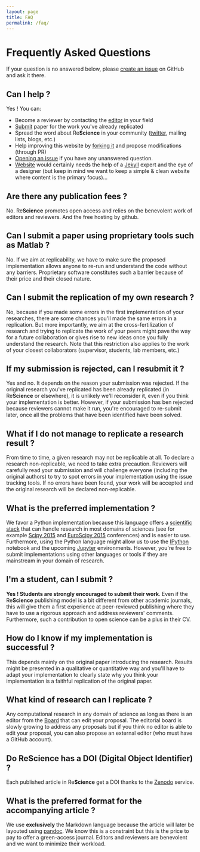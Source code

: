 ```yaml
---
layout: page
title: FAQ
permalink: /faq/
---
```


# Frequently Asked Questions

If your question is no answered below, please
[create an issue](https://github.com/ReScience/ReScience/issues) on GitHub and
ask it there.

## Can I help ?

Yes ! You can:

 * Become a reviewer by contacting the [editor](../board) in your field
 * [Submit](../write) paper for the work you've already replicated
 * Spread the word about Re**Science** in your community
   ([twitter](http://twitter.com/ReScienceEds), mailing lists, blogs, etc.)
 * Help improving this website by
   [forking it](https://github.com/ReScience/rescience.github.io/fork) and
   propose modifications (through PR)
 * [Opening an issue](https://github.com/ReScience/ReScience/issues) if you
   have any unanswered question.
 * [Website](https://github.com/ReScience/rescience.github.io) would certainly
   needs the help of a [Jekyll](http://jekyllrb.com) expert and the eye of a
   designer (but keep in mind we want to keep a simple & clean website where
   content is the primary focus)...

## Are there any publication fees ?

No. Re**Science** promotes open access and relies on the benevolent work of
editors and reviewers. And the free hosting by github.


## Can I submit a paper using proprietary tools such as Matlab ?

No. If we aim at replicability, we have to make sure the proposed
implementation allows anyone to re-run and understand the code without any
barriers. Proprietary software constitutes such a barrier because of their
price and their closed nature.


## Can I submit the replication of my own research ?

No, because if you made some errors in the first implementation of your
researches, there are some chances you'll made the same errors in a
replication. But more importantly, we aim at the cross-fertilization of
research and trying to replicate the work of your peers might pave the way for
a future collaboration or gives rise to new ideas once you fully understand the
research. Note that this restriction also applies to the work of your closest
collaborators (supervisor, students, lab members, etc.)


## If my submission is rejected, can I resubmit it ?

Yes and no. It depends on the reason your submission was rejected. If the
original research you've replicated has been already replicated (in
Re**Science** or elsewhere), it is unlikely we'll reconsider it, even if you
think your implementation is better. However, if your submission has ben
rejected because reviewers cannot make it run, you're encouraged to re-submit
later, once all the problems that have been identified have been solved.


## What if I do not manage to replicate a research result ?

From time to time, a given research may not be replicable at all. To declare a
research non-replicable, we need to take extra precaution. Reviewers will
carefully read your submission and will challenge everyone (including the
original authors) to try to spot errors in your implementation using the issue
tracking tools. If no errors have been found, your work will be accepted and
the original research will be declared non-replicable.


## What is the preferred implementation ?

We favor a Python implementation because this language offers a
[scientific stack](http://www.scipy.org) that can handle research in most
domains of sciences (see for example [Scipy 2015](http://scipy2015.scipy.org)
and [EuroScipy 2015](https://www.euroscipy.org/2015/) conferences) and is
easier to use.  Furthermore, using the Python language might allow us to use
the [IPython](http://ipython.org) notebook and the upcoming
[Jupyter](https://jupyter.org) environments. However, you're free to submit
implementations using other languages or tools if they are mainstream in your
domain of research.

## I'm a student, can I submit ?

**Yes ! Students are strongly encouraged to submit their work**. Even if the
Re**Science** publishing model is a bit different from other academic journals,
this will give them a first experience at peer-reviewed publishing where they
have to use a rigorous approach and address reviewers' comments. Furthermore,
such a contribution to open science can be a plus in their CV.


## How do I know if my implementation is successful ?

This depends mainly on the original paper introducing the research. Results
might be presented in a qualitative or quantitative way and you'll have to
adapt your implementation to clearly state why you think your implementation is
a faithful replication of the original paper.


## What kind of research can I replicate ?

Any computational research in any domain of science as long as there is an
editor from the [Board](../Board) that can edit your proposal. The editorial
board is slowly growing to address any proposals but if you think no editor is
able to edit your proposal, you can also propose an external editor (who must
have a GitHub account).


## Do ReScience has a DOI (Digital Object Identifier) ?

Each published article in Re**Science** get a DOI thanks to the
[Zenodo](https://zenodo.org/about) service.


## What is the preferred format for the accompanying article ?

We use **exclusively** the Markdown language because the article will later be
layouted using [pandoc](http://johnmacfarlane.net/pandoc/). We know this is a
constraint but this is the price to pay to offer a green-access journal.
Editors and reviewers are benevolent and we want to minimize their workload.

